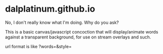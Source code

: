 # dalplatinum.github.io
No, I don't really know what I'm doing.  Why do you ask?

This is a basic canvas/javascript concoction that will display/animate words against a transparent background, for use on stream overlays and such.

url format is like ?words=<whatever you want it to say>&style=<style>
Style options are:
  		'vanilla',
		'arc',
		'bubbles',
		'solitaire',
		'stickmove',
		'bounce'
		'firework'
		'splats'
		'circle'
Or just leave the style bit off and get a random one.
I'll add more styles as I a) think of them, and b) learn how to make them work.
	
Three underscores will be replaced with a newline.  Because I couldn't think of any other way to do that.

If you are looking to use this in OBS, you can add it direct from here as a browser source - https://dalplatinum.github.io/?words=hello%20there
	
If you want to tie it to something like a chat trigger (I use '!p <words>') or a points redemption, you are going to need some automation software that will allow you to change properties on an OBS source.  I use LioranBoard receiver for this, and it is set up like:
	
	Add Button
	
	edit commands
	
	1. Action: String: Wildcard Pull
		variable: wordz
		wildcard number: 0
		turn to real: false
	
	2. Action: Source Change Settings
		sourcename: <name of your browser source>
		sourcesettings: {"url":"http://dalplatinum.github.io/?words=/$wordz$/"}
	
	Edit Twitch Triggers
		tick case-sensitive
		Message: !p *
	
So now if someone type '!p get in the sea' into my twitch channel, lioranboard will pick it up and change the URL of the browser source to http://dalplatinum.github.io/?words=get___in___the___sea.  In doing this, the page will reload and the animation will start.

There are other automation tools but I haven't used them, so can't comment.  As long as whatever you use can change the browser source URL property, you should be good to go.
	
You can also set up a browser source to only say a specific thing in a specific style, and just hide it and when you show it, the animation will kick off.

If it still doesn't work, find me and I'll help you out.  If I can.
	
TO-DO:
	
	Sort out scaling, because it goes horribly wrong at some resolutions.
	
	Add more effects
	
	Add image mode
	
	Add emoji
	
	Add Twitch Emotes/user profile pics
	
	Tidy up the code (comments/efficiency/redundancy)
	
	Add a 'simple' mode for people without dedicated GFX hardware
	
	

